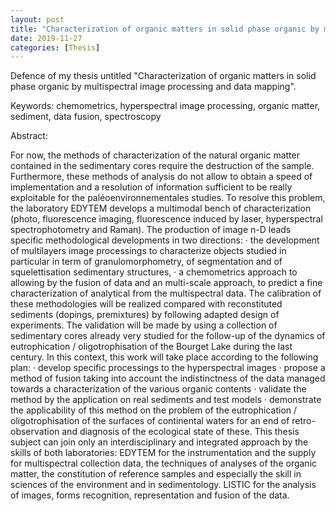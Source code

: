 ```yaml
---
layout: post
title: "Characterization of organic matters in solid phase organic by multispectral image processing and data mapping thesis defence"
date: 2019-11-27
categories: [Thesis]
---
```


Defence of my thesis untitled "Characterization of organic matters in solid phase organic by multispectral image processing and data mapping".

Keywords: chemometrics, hyperspectral image processing, organic matter, sediment, data fusion, spectroscopy

Abstract:

For now, the methods of characterization of the natural organic matter contained in the sedimentary cores require the destruction of the sample. Furthermore, these methods of analysis do not allow to obtain a speed of implementation and a resolution of information sufficient to be really exploitable for the paléoenvironnementales studies. To resolve this problem, the laboratory EDYTEM develops a multimodal bench of characterization (photo, fluorescence imaging, fluorescence induced by laser, hyperspectral spectrophotometry and Raman). The production of image n-D leads specific methodological developments in two directions: · the development of multilayers image processings to characterize objects studied in particular in term of granulomorphometry, of segmentation and of squelettisation sedimentary structures, · a chemometrics approach to allowing by the fusion of data and an multi-scale approach, to predict a fine characterization of analytical from the multispectral data. The calibration of these methodologies will be realized compared with reconstituted sediments (dopings, premixtures) by following adapted design of experiments. The validation will be made by using a collection of sedimentary cores already very studied for the follow-up of the dynamics of eutrophication / oligotrophisation of the Bourget Lake during the last century. In this context, this work will take place according to the following plan: · develop specific processings to the hyperspectral images · propose a method of fusion taking into account the indistinctness of the data managed towards a characterization of the various organic contents · validate the method by the application on real sediments and test models · demonstrate the applicability of this method on the problem of the eutrophication / oligotrophisation of the surfaces of continental waters for an end of retro-observation and diagnosis of the ecological state of these. This thesis subject can join only an interdisciplinary and integrated approach by the skills of both laboratories: EDYTEM for the instrumentation and the supply for multispectral collection data, the techniques of analyses of the organic matter, the constitution of reference samples and especially the skill in sciences of the environment and in sedimentology. LISTIC for the analysis of images, forms recognition, representation and fusion of the data.
